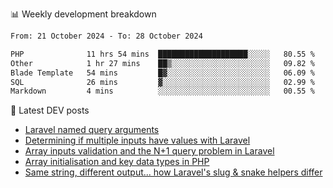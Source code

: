 📊 Weekly development breakdown
<!--START_SECTION:waka-->

```txt
From: 21 October 2024 - To: 28 October 2024

PHP              11 hrs 54 mins  ████████████████████░░░░░   80.55 %
Other            1 hr 27 mins    ██▒░░░░░░░░░░░░░░░░░░░░░░   09.82 %
Blade Template   54 mins         █▓░░░░░░░░░░░░░░░░░░░░░░░   06.09 %
SQL              26 mins         ▓░░░░░░░░░░░░░░░░░░░░░░░░   02.99 %
Markdown         4 mins          ░░░░░░░░░░░░░░░░░░░░░░░░░   00.55 %
```

<!--END_SECTION:waka-->

📕 Latest DEV posts
<!-- BLOG-POST-LIST:START -->
- [Laravel named query arguments](https://dev.to/michaelvickersuk/laravel-named-query-arguments-28kd)
- [Determining if multiple inputs have values with Laravel](https://dev.to/michaelvickersuk/determining-if-multiple-inputs-have-values-with-laravel-km6)
- [Array inputs validation and the N+1 query problem in Laravel](https://dev.to/michaelvickersuk/array-inputs-validation-and-the-n1-query-problem-in-laravel-2agb)
- [Array initialisation and key data types in PHP](https://dev.to/michaelvickersuk/array-initialisation-and-key-data-types-in-php-1e5b)
- [Same string, different output... how Laravel&#39;s slug &amp; snake helpers differ](https://dev.to/michaelvickersuk/same-string-different-output-how-laravels-slug-snake-helpers-differ-1ccj)
<!-- BLOG-POST-LIST:END -->
